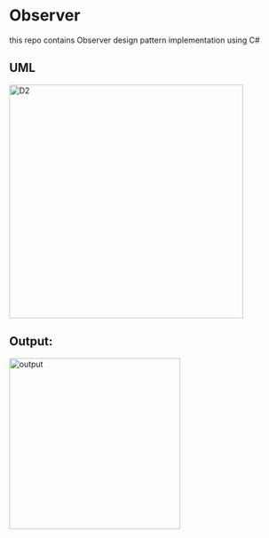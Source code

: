 # Observer
this repo contains Observer design pattern implementation using C#

## UML 
<img width="421" alt="D2" src="https://user-images.githubusercontent.com/82510846/123525813-2b261f80-d6dc-11eb-839f-582ff27b2fe0.PNG">


## Output:

<img width="308" alt="output" src="https://user-images.githubusercontent.com/82510846/123525826-3c6f2c00-d6dc-11eb-91c7-7020613068ff.PNG">
